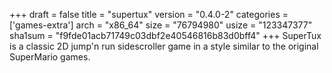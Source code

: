 +++
draft = false
title = "supertux"
version = "0.4.0-2"
categories = ['games-extra']
arch = "x86_64"
size = "76794980"
usize = "123347377"
sha1sum = "f9fde01acb71749c03dbf2e40546816b83d0bff4"
+++
SuperTux is a classic 2D jump'n run sidescroller game in a style similar to the original SuperMario games.